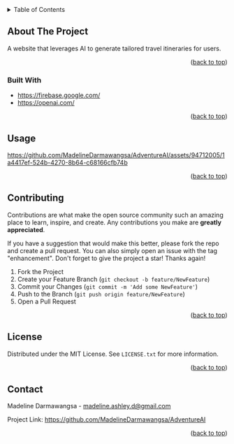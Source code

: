 
<!-- TABLE OF CONTENTS -->
<details>
  <summary>Table of Contents</summary>
  <ol>
    <li>
      <a href="#about-the-project">About The Project</a>
      <ul>
        <li><a href="#built-with">Built With</a></li>
      </ul>
    </li>
    <li><a href="#usage">Usage</a></li>
    <li><a href="#roadmap">Roadmap</a></li>
    <li><a href="#contributing">Contributing</a></li>
    <li><a href="#license">License</a></li>
    <li><a href="#contact">Contact</a></li>
  </ol>
</details>



<!-- ABOUT THE PROJECT -->
## About The Project

A website that leverages AI to generate tailored travel itineraries for users.

<p align="right">(<a href="#readme-top">back to top</a>)</p>



### Built With

* https://firebase.google.com/
* https://openai.com/

<p align="right">(<a href="#readme-top">back to top</a>)</p>


<!-- USAGE EXAMPLES -->
## Usage


https://github.com/MadelineDarmawangsa/AdventureAI/assets/94712005/1a4417ef-524b-4270-8b64-c68166cfb74b


<p align="right">(<a href="#readme-top">back to top</a>)</p>


<!-- CONTRIBUTING -->
## Contributing

Contributions are what make the open source community such an amazing place to learn, inspire, and create. Any contributions you make are **greatly appreciated**.

If you have a suggestion that would make this better, please fork the repo and create a pull request. You can also simply open an issue with the tag "enhancement". Don't forget to give the project a star! Thanks again!

1. Fork the Project
2. Create your Feature Branch (`git checkout -b feature/NewFeature`)
3. Commit your Changes (`git commit -m 'Add some NewFeature'`)
4. Push to the Branch (`git push origin feature/NewFeature`)
5. Open a Pull Request

<p align="right">(<a href="#readme-top">back to top</a>)</p>



<!-- LICENSE -->
## License

Distributed under the MIT License. See `LICENSE.txt` for more information.

<p align="right">(<a href="#readme-top">back to top</a>)</p>



<!-- CONTACT -->
## Contact

Madeline Darmawangsa - madeline.ashley.d@gmail.com

Project Link: https://github.com/MadelineDarmawangsa/AdventureAI

<p align="right">(<a href="#readme-top">back to top</a>)</p>
